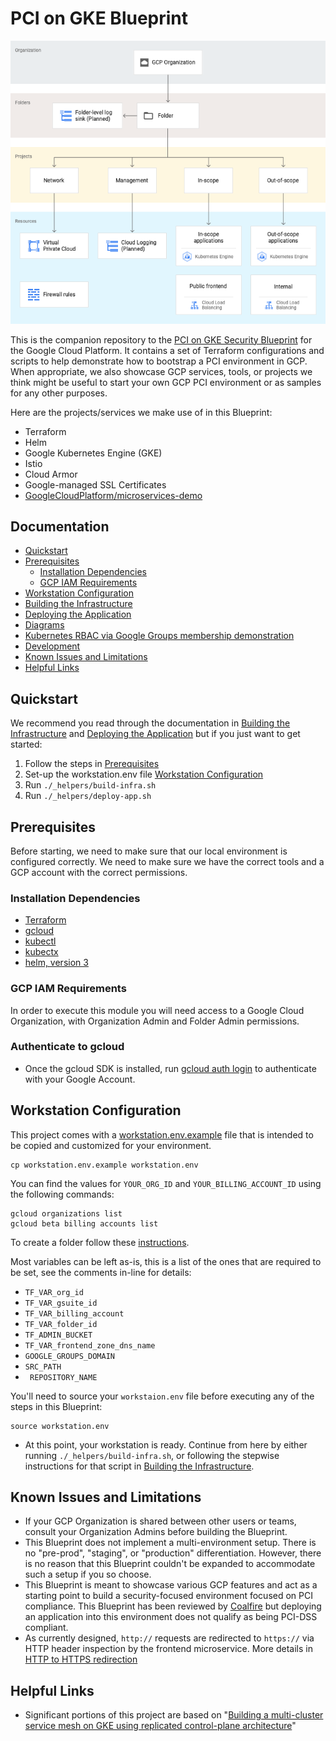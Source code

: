 # PCI on GKE Blueprint

![high level project view](docs/diagrams/highlevel_project_view.png)

This is the companion repository to the [PCI on GKE Security Blueprint](https://cloud.google.com/architecture/blueprints/gke-pci-dss-blueprint) for the Google Cloud Platform. It
contains a set of Terraform configurations and scripts to help demonstrate how
to bootstrap a PCI environment in GCP. When appropriate, we also showcase GCP
services, tools, or projects we think might be useful to start your own GCP PCI
environment or as samples for any other purposes.

Here are the projects/services we make use of in this Blueprint:

- Terraform
- Helm
- Google Kubernetes Engine (GKE)
- Istio
- Cloud Armor
- Google-managed SSL Certificates
- [GoogleCloudPlatform/microservices-demo](https://github.com/GoogleCloudPlatform/microservices-demo)



## Documentation
* [Quickstart](#Quickstart)
* [Prerequisites](#prerequisites)
  * [Installation Dependencies](#installation-dependencies)
  * [GCP IAM Requirements](#gcp-iam-requirements)
* [Workstation Configuration](#workstation-configuration)
* [Building the Infrastructure](docs/build-infrastructure.md)
* [Deploying the Application](docs/deploy-application.md)
* [Diagrams](docs/diagrams.md)
* [Kubernetes RBAC via Google Groups membership demonstration](docs/Google-Groups-and-RBAC.md)
* [Development](/docs/development.md)
* [Known Issues and Limitations](#known-issues-and-limitations)
* [Helpful Links](#helpful-links)

## Quickstart
We recommend you read through the documentation in [Building the Infrastructure](docs/build-infrastructure.md) and [Deploying the Application](docs/deploy-application.md) but if you just want to get started:
1. Follow the steps in [Prerequisites](#prerequisites)
1. Set-up the workstation.env file [Workstation Configuration](#workstation-configuration)
1. Run `./_helpers/build-infra.sh`
1. Run `./_helpers/deploy-app.sh`

## Prerequisites

Before starting, we need to make sure that our local environment is configured
correctly. We need to make sure we have the correct tools and a GCP account
with the correct permissions.

### Installation Dependencies
- [Terraform](https://www.terraform.io/downloads.html)
- [gcloud](https://cloud.google.com/sdk/gcloud/)
- [kubectl](https://kubernetes.io/docs/tasks/tools/install-kubectl/)
- [kubectx](https://github.com/ahmetb/kubectx#installation)
- [helm, version 3](https://helm.sh/docs/using_helm/)

### GCP IAM Requirements

In order to execute this module you will need access to a Google Cloud Organization, with Organization Admin and Folder Admin permissions.

### Authenticate to gcloud

* Once the gcloud SDK is installed, run [gcloud auth login](https://cloud.google.com/sdk/gcloud/reference/auth/login) to authenticate with your Google Account.


## Workstation Configuration

This project comes with a [workstation.env.example](./workstation.env.example) file that is intended to be copied and customized for your environment.

```
cp workstation.env.example workstation.env
```

You can find the values for `YOUR_ORG_ID` and `YOUR_BILLING_ACCOUNT_ID` using the following commands:

```
gcloud organizations list
gcloud beta billing accounts list
```

To create a folder follow these [instructions](https://cloud.google.com/resource-manager/docs/creating-managing-folders).

Most variables can be left as-is, this is a list of the ones that are required to be set, see the comments in-line for details:

- `TF_VAR_org_id`
- `TF_VAR_gsuite_id`
- `TF_VAR_billing_account`
- `TF_VAR_folder_id`
- `TF_ADMIN_BUCKET`
- `TF_VAR_frontend_zone_dns_name`
- `GOOGLE_GROUPS_DOMAIN`
- `SRC_PATH`
- ` REPOSITORY_NAME`



You'll need to source your `workstaion.env` file before executing any of the steps in this Blueprint:

```
source workstation.env
```

* At this point, your workstation is ready. Continue from here by either running `./_helpers/build-infra.sh`, or following the
stepwise instructions for that script in [Building the Infrastructure](docs/build-infrastructure.md).

## Known Issues and Limitations

- If your GCP Organization is shared between other users or teams, consult your
  Organization Admins before building the Blueprint.
- This Blueprint does not implement a multi-environment setup. There is no
  "pre-prod", "staging", or "production" differentiation. However, there is no
  reason that this Blueprint couldn't be expanded to accommodate such a setup if you
  so choose.
- This Blueprint is meant to showcase various GCP features and act as a starting
  point to build a security-focused environment focused on PCI compliance. This
  Blueprint has been reviewed by [Coalfire](https://cloud.google.com/architecture/blueprints/google-cloud-pci-gke-review.pdf) but deploying an application into
  this environment does not qualify as being PCI-DSS compliant.
- As currently designed, `http://` requests are redirected to `https://` via HTTP
  header inspection by the frontend microservice. More details in [HTTP to HTTPS
  redirection](docs/https-redirection.md)

## Helpful Links

* Significant portions of this project are based on "[Building a multi-cluster service mesh on GKE using replicated control-plane architecture](https://cloud.google.com/solutions/building-a-multi-cluster-service-mesh-on-gke-using-replicated-control-plane-architecture)"
